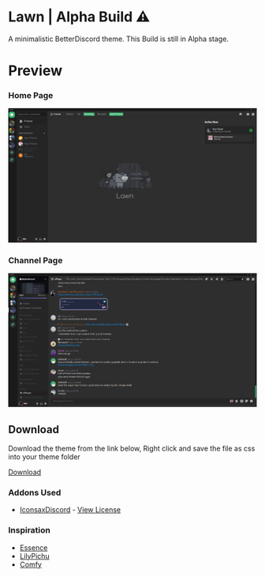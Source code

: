 # Lawn | Alpha Build ⚠️
 A minimalistic BetterDiscord theme.
 This Build is still in Alpha stage.
 
# Preview
### Home Page
 ![Preview](https://raw.githubusercontent.com/4dvyte/Lawn-theme/main/preview/preview1.png)
 
### Channel Page
 ![Preview](https://raw.githubusercontent.com/4dvyte/Lawn-theme/main/preview/preview2.png)

## Download

Download the theme from the link below, Right click and save the file as css into your theme folder

[Download](https://raw.githubusercontent.com/4dvyte/Lawn-theme/main/lawn.theme.css)


### Addons Used
- [IconsaxDiscord](https://github.com/Lavender-Discord/IconsaxDiscord) - [View License](https://github.com/Lavender-Discord/IconsaxDiscord/blob/main/LICENSE)

### Inspiration
- [Essence](https://github.com/discord-extensions/essence)
- [LilyPichu](https://github.com/NYRI4/LilyPichu)
- [Comfy](https://github.com/Comfy-Themes/Discord)
